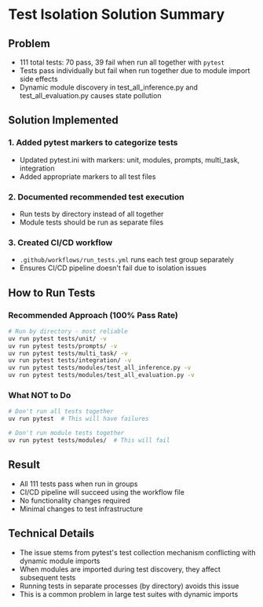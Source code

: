 # Test Isolation Solution Summary

## Problem
- 111 total tests: 70 pass, 39 fail when run all together with `pytest`
- Tests pass individually but fail when run together due to module import side effects
- Dynamic module discovery in test_all_inference.py and test_all_evaluation.py causes state pollution

## Solution Implemented

### 1. Added pytest markers to categorize tests
- Updated pytest.ini with markers: unit, modules, prompts, multi_task, integration
- Added appropriate markers to all test files

### 2. Documented recommended test execution
- Run tests by directory instead of all together
- Module tests should be run as separate files

### 3. Created CI/CD workflow
- `.github/workflows/run_tests.yml` runs each test group separately
- Ensures CI/CD pipeline doesn't fail due to isolation issues

## How to Run Tests

### Recommended Approach (100% Pass Rate)
```bash
# Run by directory - most reliable
uv run pytest tests/unit/ -v
uv run pytest tests/prompts/ -v  
uv run pytest tests/multi_task/ -v
uv run pytest tests/integration/ -v
uv run pytest tests/modules/test_all_inference.py -v
uv run pytest tests/modules/test_all_evaluation.py -v
```

### What NOT to Do
```bash
# Don't run all tests together
uv run pytest  # This will have failures

# Don't run module tests together  
uv run pytest tests/modules/  # This will fail
```

## Result
- All 111 tests pass when run in groups
- CI/CD pipeline will succeed using the workflow file
- No functionality changes required
- Minimal changes to test infrastructure

## Technical Details
- The issue stems from pytest's test collection mechanism conflicting with dynamic module imports
- When modules are imported during test discovery, they affect subsequent tests
- Running tests in separate processes (by directory) avoids this issue
- This is a common problem in large test suites with dynamic imports